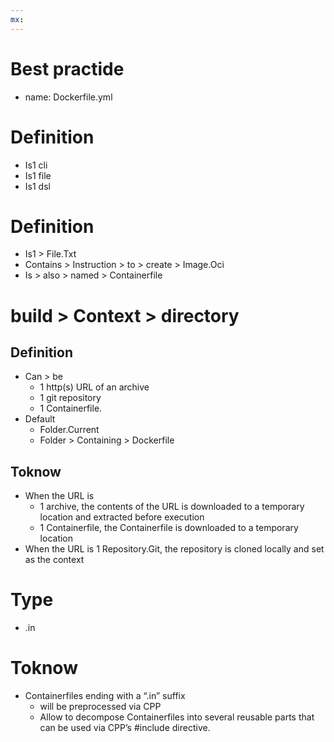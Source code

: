 ```yaml
---
mx:  
---
```


# Best practide
- name: Dockerfile.yml

# Definition
- Is1 cli
- Is1 file
- Is1 dsl

# Definition
- Is1 > File.Txt
- Contains > Instruction > to > create > Image.Oci
- Is > also > named > Containerfile
# build > Context > directory
## Definition
- Can > be
  - 1 http(s) URL of an archive
  - 1 git repository
  - 1 Containerfile.
- Default
  - Folder.Current
  - Folder > Containing > Dockerfile

## Toknow
- When the URL is 
  - 1 archive, the contents of the URL is downloaded to a temporary location and extracted before execution
  - 1 Containerfile, the Containerfile is downloaded to a temporary location
- When the URL is 1 Repository.Git, the repository is cloned locally and set as the context

# Type
- .in

# Toknow
- Containerfiles ending with a “.in” suffix 
  - will be preprocessed via CPP
  - Allow to decompose Containerfiles into several reusable parts that can be used via CPP’s #include directive.
